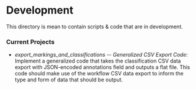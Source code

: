 # Development

This directory is mean to contain scripts & code that are in development.

### Current Projects

+ *export_markings_and_classifications -- Generalized CSV Export Code*: Implement a generalized code that takes the classification CSV data export with JSON-encoded annotations field and outputs a flat file.  This code should make use of the workflow CSV data export to inform the type and form of data that should be output.
